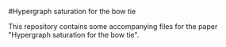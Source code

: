 #Hypergraph saturation for the bow tie

This repository contains some accompanying files for the paper "Hypergraph saturation for the bow tie".

